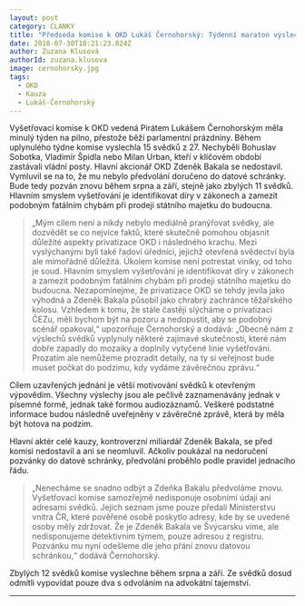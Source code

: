 ```yaml
---
layout: post
category: CLANKY
title: "Předseda komise k OKD Lukáš Černohorský: Týdenní maraton výslechů přinesl úspěchy, vyšetřování se chýlí ke konci"
date: 2018-07-30T10:21:23.824Z
author: Zuzana Klusová
authorId: zuzana.klusova
image: cernohorsky.jpg
tags:
  - OKD
  - Kauza
  - Lukáš-Černohorský
---
```


Vyšetřovací komise k OKD vedená Pirátem Lukášem Černohorským měla minulý týden na pilno, přestože běží parlamentní prázdniny. Během uplynulého týdne komise vyslechla 15 svědků z 27. Nechyběli Bohuslav Sobotka, Vladimír Špidla nebo Milan Urban, kteří v klíčovém období zastávali vládní posty. Hlavní akcionář OKD Zdeněk Bakala se nedostavil. Vymluvil se na to, že mu nebylo předvolání doručeno do datové schránky. Bude tedy pozván znovu během srpna a září, stejně jako zbylých 11 svědků. Hlavním smyslem vyšetřování je identifikovat díry v zákonech a zamezit podobným fatálním chybám při prodeji státního majetku do budoucna.

> „Mým cílem není a nikdy nebylo mediálně pranýřovat svědky, ale dozvědět se co nejvíce faktů, které skutečně pomohou objasnit důležité aspekty privatizace OKD i následného krachu. Mezi vyslýchanými byli také řadoví úředníci, jejichž otevřená svědectví byla ale mimořádně důležitá. Úkolem komise není potrestat viníky, od toho je soud. Hlavním smyslem vyšetřování je identifikovat díry v zákonech a zamezit podobným fatálním chybám při prodeji státního majetku do budoucna. Nezapomínejme, že privatizace OKD se tehdy jevila jako výhodná a Zdeněk Bakala působil jako chrabrý zachránce těžařského kolosu. Vzhledem k tomu, že stále častěji slýcháme o privatizaci ČEZu, měli bychom být na pozoru a nedopustit, aby se podobný scénář opakoval,“ upozorňuje Černohorský a dodává: „Obecně nám z výslechů svědků vyplynuly některé zajímavé skutečnosti, které nám dobře zapadly do mozaiky a doplnily vytyčené linie vyšetřování. Prozatím ale nemůžeme prozradit detaily, na ty si veřejnost bude muset počkat do podzimu, kdy vydáme závěrečnou zprávu.“

Cílem uzavřených jednání je větší motivování svědků k otevřeným výpovědím. Všechny výslechy jsou ale pečlivě zaznamenávány jednak v písemné formě, jednak také formou audiozáznamů. Veškeré podstatné informace budou následně uveřejněny v závěrečné zprávě, která by měla být hotova na podzim.

Hlavní aktér celé kauzy, kontroverzní miliardář Zdeněk Bakala, se před komisi nedostavil a ani se neomluvil. Ačkoliv poukázal na nedoručení pozvánky do datové schránky, předvolání proběhlo podle pravidel jednacího řádu. 

> „Nenecháme se snadno odbýt a Zdeňka Bakalu předvoláme znovu. Vyšetřovací komise samozřejmě nedisponuje osobními údaji ani adresami svědků. Jejich seznam jsme pouze předali Ministerstvu vnitra ČR, které pověřené osobě poskytlo adresy, kde by se uvedené osoby měly zdržovat. Že je Zdeněk Bakala ve Švýcarsku víme, ale nedisponujeme detektivním týmem, pouze adresou z registru. Pozvánku mu nyní odešleme dle jeho přání znovu datovou schránkou,“ dodává Černohorský.

Zbylých 12 svědků komise vyslechne během srpna a září. Ze svědků dosud odmítli vypovídat pouze dva s odvoláním na advokátní tajemství.

- - -
